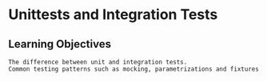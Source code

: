 # Unittests and Integration Tests

## Learning Objectives

    The difference between unit and integration tests.
    Common testing patterns such as mocking, parametrizations and fixtures

